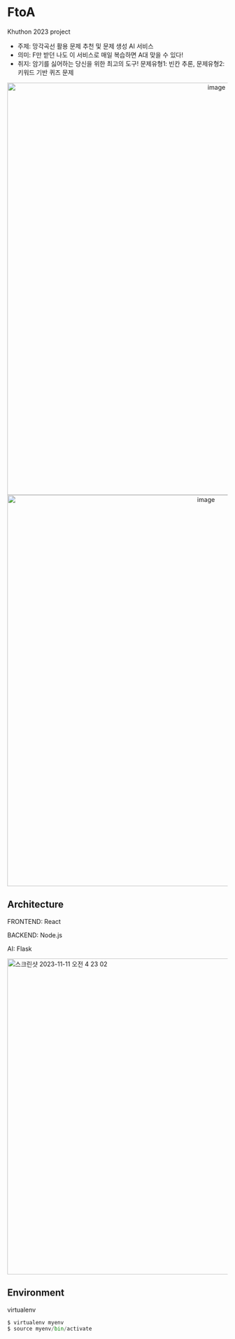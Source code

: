 # FtoA 
Khuthon 2023 project
+ 주제: 망각곡선 활용 문제 추천 및 문제 생성 AI 서비스
+ 의미: F만 받던 나도 이 서비스로 매일 복습하면 A대 맞을 수 있다!
+ 취지: 암기를 싫어하는 당신을 위한 최고의 도구! 문제유형1: 빈칸 추론, 문제유형2: 키워드 기반 퀴즈 문제

<p align="center">
<img width="941" alt="image" src="https://github.com/gitwub5/FtoA/assets/132264450/7be810ce-8ec5-4009-8e90-590d01d2ea59">

<img width="893" alt="image" src="https://github.com/gitwub5/FtoA/assets/132264450/8e12d05b-1c3f-4192-b994-88e00897bf80">
</p>

## Architecture
FRONTEND: React

BACKEND: Node.js 

AI: Flask

<img width="721" alt="스크린샷 2023-11-11 오전 4 23 02" src="https://github.com/gitwub5/FtoA/assets/132264450/697e60ce-738a-48f8-8f9d-63ba4d539399">


## Environment
virtualenv
```python
$ virtualenv myenv
$ source myenv/bin/activate
```

